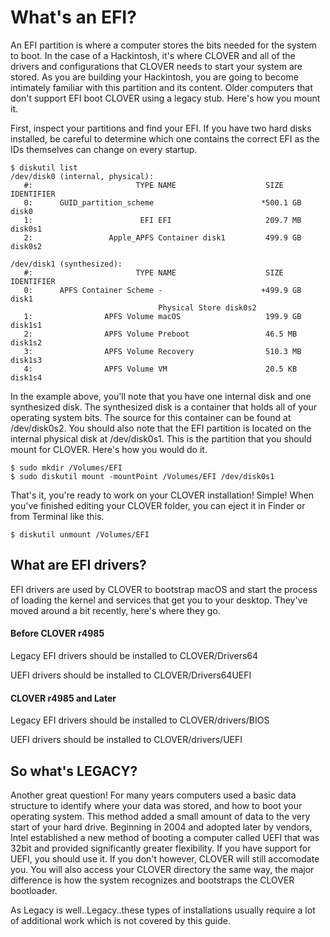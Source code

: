# What's an EFI?

An EFI partition is where a computer stores the bits needed for the system to boot.  In the case of a Hackintosh, it's where CLOVER and all of the drivers and configurations that CLOVER needs to start your system are stored.   As you are building your Hackintosh, you are going to become intimately familiar with this partition and its content.  Older computers that don't support EFI boot CLOVER using a legacy stub.  Here's how you mount it.

First, inspect your partitions and find your EFI.  If you have two hard disks installed, be careful to determine which one contains the correct EFI as the IDs themselves can change on every startup.

```text
$ diskutil list
/dev/disk0 (internal, physical):
   #:                       TYPE NAME                    SIZE       IDENTIFIER
   0:      GUID_partition_scheme                        *500.1 GB   disk0
   1:                        EFI EFI                     209.7 MB   disk0s1
   2:                 Apple_APFS Container disk1         499.9 GB   disk0s2

/dev/disk1 (synthesized):
   #:                       TYPE NAME                    SIZE       IDENTIFIER
   0:      APFS Container Scheme -                      +499.9 GB   disk1
                                 Physical Store disk0s2
   1:                APFS Volume macOS                   199.9 GB   disk1s1
   2:                APFS Volume Preboot                 46.5 MB    disk1s2
   3:                APFS Volume Recovery                510.3 MB   disk1s3
   4:                APFS Volume VM                      20.5 KB    disk1s4
```

In the example above, you'll note that you have one internal disk and one synthesized disk.  The synthesized disk is a container that holds all of your operating system bits.  The source for this container can be found at /dev/disk0s2.  You should also note that the EFI partition is located on the internal physical disk at /dev/disk0s1.  This is the partition that you should mount for CLOVER.  Here's how you would do it.

```text
$ sudo mkdir /Volumes/EFI
$ sudo diskutil mount -mountPoint /Volumes/EFI /dev/disk0s1
```

That's it, you're ready to work on your CLOVER installation!  Simple!  When you've finished editing your CLOVER folder, you can eject it in Finder or from Terminal like this.

```text
$ diskutil unmount /Volumes/EFI
```

## What are EFI drivers?

EFI drivers are used by CLOVER to bootstrap macOS and start the process of loading the kernel and services that get you to your desktop.  They've moved around a bit recently, here's where they go.

#### Before CLOVER r4985

Legacy EFI drivers should be installed to CLOVER/Drivers64

UEFI drivers should be installed to CLOVER/Drivers64UEFI

#### CLOVER r4985 and Later

Legacy EFI drivers should be installed to CLOVER/drivers/BIOS

UEFI drivers should be installed to CLOVER/drivers/UEFI

## So what's LEGACY?

Another great question!  For many years computers used a basic data structure to identify where your data was stored, and how to boot your operating system.  This method added a small amount of data to the very start of your hard drive.  Beginning in 2004 and adopted later by vendors, Intel established a new method of booting a computer called UEFI that was 32bit and provided significantly greater flexibility.  If you have support for UEFI, you should use it.  If you don't however, CLOVER will still accomodate you.  You will also access your CLOVER directory the same way, the major difference is how the system recognizes and bootstraps the CLOVER bootloader.

As Legacy is well..Legacy..these types of installations usually require a lot of additional work which is not covered by this guide.  

## 

